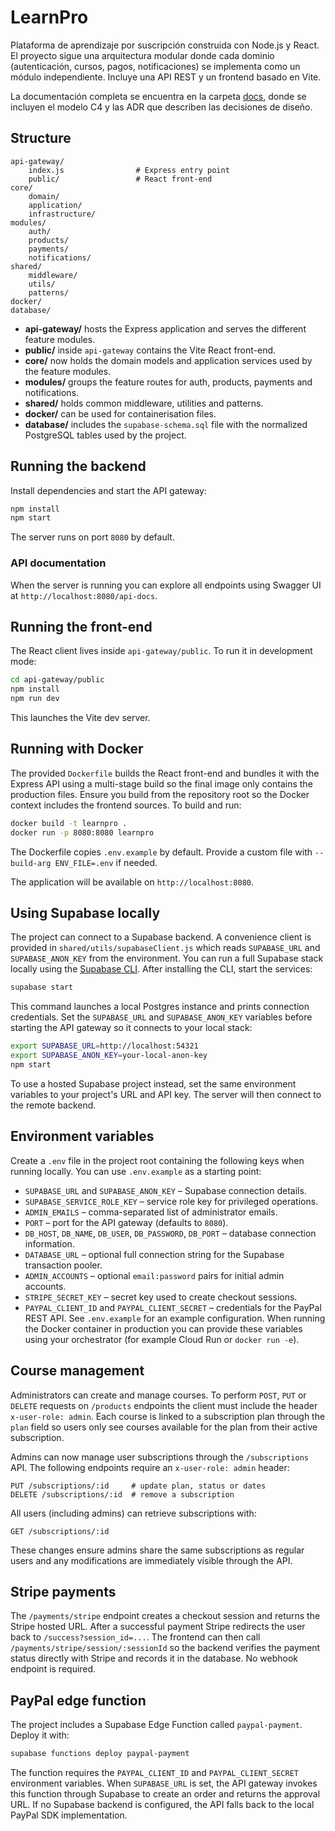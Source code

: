 # LearnPro

Plataforma de aprendizaje por suscripción construida con Node.js y React. El proyecto sigue una arquitectura modular donde cada dominio (autenticación, cursos, pagos, notificaciones) se implementa como un módulo independiente. Incluye una API REST y un frontend basado en Vite.

La documentación completa se encuentra en la carpeta [docs](docs/), donde se incluyen el modelo C4 y las ADR que describen las decisiones de diseño.

## Structure

```
api-gateway/
    index.js                # Express entry point
    public/                 # React front-end
core/
    domain/
    application/
    infrastructure/
modules/
    auth/
    products/
    payments/
    notifications/
shared/
    middleware/
    utils/
    patterns/
docker/
database/
```

- **api-gateway/** hosts the Express application and serves the different feature modules.
- **public/** inside `api-gateway` contains the Vite React front-end.
- **core/** now holds the domain models and application services used by the feature modules.
- **modules/** groups the feature routes for auth, products, payments and notifications.
- **shared/** holds common middleware, utilities and patterns.
- **docker/** can be used for containerisation files.
- **database/** includes the `supabase-schema.sql` file with the normalized
  PostgreSQL tables used by the project.

## Running the backend

Install dependencies and start the API gateway:

```bash
npm install
npm start
```

The server runs on port `8080` by default.

### API documentation

When the server is running you can explore all endpoints using Swagger UI at
`http://localhost:8080/api-docs`.

## Running the front-end

The React client lives inside `api-gateway/public`. To run it in development mode:

```bash
cd api-gateway/public
npm install
npm run dev
```

This launches the Vite dev server.

## Running with Docker

The provided `Dockerfile` builds the React front-end and bundles it with the
Express API using a multi-stage build so the final image only contains the
production files. Ensure you build from the repository root so the Docker
context includes the frontend sources. To build and run:

```bash
docker build -t learnpro .
docker run -p 8080:8080 learnpro
```

The Dockerfile copies `.env.example` by default. Provide a custom file with
`--build-arg ENV_FILE=.env` if needed.

The application will be available on `http://localhost:8080`.

## Using Supabase locally

The project can connect to a Supabase backend. A convenience client is provided in `shared/utils/supabaseClient.js` which reads `SUPABASE_URL` and `SUPABASE_ANON_KEY` from the environment. You can run a full Supabase stack locally using the [Supabase CLI](https://supabase.com/docs/guides/cli). After installing the CLI, start the services:

```bash
supabase start
```

This command launches a local Postgres instance and prints connection credentials. Set the `SUPABASE_URL` and `SUPABASE_ANON_KEY` variables before starting the API gateway so it connects to your local stack:

```bash
export SUPABASE_URL=http://localhost:54321
export SUPABASE_ANON_KEY=your-local-anon-key
npm start
```

To use a hosted Supabase project instead, set the same environment variables to your project's URL and API key. The server will then connect to the remote backend.

## Environment variables

Create a `.env` file in the project root containing the following keys when running locally. You can use `.env.example` as a starting point:

- `SUPABASE_URL` and `SUPABASE_ANON_KEY` – Supabase connection details.
- `SUPABASE_SERVICE_ROLE_KEY` – service role key for privileged operations.
- `ADMIN_EMAILS` – comma-separated list of administrator emails.
- `PORT` – port for the API gateway (defaults to `8080`).
- `DB_HOST`, `DB_NAME`, `DB_USER`, `DB_PASSWORD`, `DB_PORT` – database connection information.
- `DATABASE_URL` – optional full connection string for the Supabase transaction pooler.
- `ADMIN_ACCOUNTS` – optional `email:password` pairs for initial admin accounts.
- `STRIPE_SECRET_KEY` – secret key used to create checkout sessions.
- `PAYPAL_CLIENT_ID` and `PAYPAL_CLIENT_SECRET` – credentials for the PayPal REST API.
See `.env.example` for an example configuration. When running the Docker container in production you can provide these variables using your orchestrator (for example Cloud Run or `docker run -e`).

## Course management

Administrators can create and manage courses. To perform `POST`, `PUT` or `DELETE`
requests on `/products` endpoints the client must include the header
`x-user-role: admin`. Each course is linked to a subscription plan through the
`plan` field so users only see courses available for the plan from their active
subscription.

Admins can now manage user subscriptions through the `/subscriptions` API.  The
following endpoints require an `x-user-role: admin` header:

```
PUT /subscriptions/:id     # update plan, status or dates
DELETE /subscriptions/:id  # remove a subscription
```

All users (including admins) can retrieve subscriptions with:

```
GET /subscriptions/:id
```

These changes ensure admins share the same subscriptions as regular users and
any modifications are immediately visible through the API.

## Stripe payments

The `/payments/stripe` endpoint creates a checkout session and returns the
Stripe hosted URL. After a successful payment Stripe redirects the user back to
`/success?session_id=...`. The frontend can then call
`/payments/stripe/session/:sessionId` so the backend verifies the payment status
directly with Stripe and records it in the database. No webhook endpoint is
required.

## PayPal edge function

The project includes a Supabase Edge Function called `paypal-payment`. Deploy it
with:

```bash
supabase functions deploy paypal-payment
```

The function requires the `PAYPAL_CLIENT_ID` and `PAYPAL_CLIENT_SECRET`
environment variables. When `SUPABASE_URL` is set, the API gateway invokes this
function through Supabase to create an order and returns the approval URL. If no
Supabase backend is configured, the API falls back to the local PayPal SDK
implementation.
